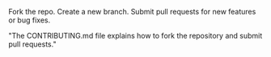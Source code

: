 Fork the repo.
Create a new branch.
Submit pull requests for new features or bug fixes.

"The CONTRIBUTING.md file explains how to fork the repository and submit pull requests."
